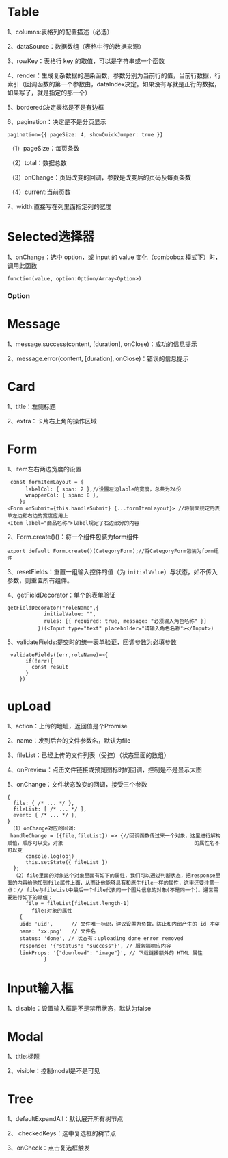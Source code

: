 # Table

1、columns:表格列的配置描述（必选）

2、dataSource：数据数组（表格中行的数据来源）

3、rowKey：表格行 key 的取值，可以是字符串或一个函数

4、render：生成复杂数据的渲染函数，参数分别为当前行的值，当前行数据，行索引（回调函数的第一个参数由，dataIndex决定。如果没有写就是正行的数据，如果写了，就是指定的那一个）

5、bordered:决定表格是不是有边框

6、pagination：决定是不是分页显示

```
pagination={{ pageSize: 4, showQuickJumper: true }}
```

​	（1）pageSize：每页条数

​	（2）total：数据总数

​	（3）onChange：页码改变的回调，参数是改变后的页码及每页条数

​	（4）current:当前页数

7、width:直接写在列里面指定列的宽度

# Selected选择器

1、onChange：选中 option，或 input 的 value 变化（combobox 模式下）时，调用此函数

```
function(value, option:Option/Array<Option>)
```



### 	Option

# Message

1、message.success(content, [duration], onClose)：成功的信息提示

2、message.error(content, [duration], onClose)：错误的信息提示

# Card

1、title：左侧标题

2、extra：卡片右上角的操作区域

# Form

1、item左右两边宽度的设置

```
 const formItemLayout = {
      labelCol: { span: 2 },//设置左边lable的宽度，总共为24份
      wrapperCol: { span: 8 },
    };
<Form onSubmit={this.handleSubmit} {...formItemLayout}> //将前面规定的表单左边和右边的宽度应用上
<Item label="商品名称">label规定了右边部分的内容
```

2、Form.create()()：将一个组件包装为form组件

```
export default Form.create()(CategoryForm);//将CategoryForm包装为form组件
```

3、resetFields：重置一组输入控件的值（为 `initialValue`）与状态，如不传入参数，则重置所有组件。

4、getFieldDecorator：单个的表单验证

```
getFieldDecorator("roleName",{
            initialValue: "",
            rules: [{ required: true, message: "必须输入角色名称" }]
          })(<Input type="text" placeholder="请输入角色名称"></Input>)
```

5、validateFields:提交时的统一表单验证，回调参数为必填参数

```
 validateFields((err,roleName)=>{
      if(!err){
        const result
      }
    })
```



# upLoad

1、action：上传的地址，返回值是个Promise

2、name：发到后台的文件参数名，默认为file

3、fileList：已经上传的文件列表（受控）（状态里面的数组）

4、onPreview：点击文件链接或预览图标时的回调，控制是不是显示大图

5、onChange：文件状态改变的回调，接受三个参数

```
{
  file: { /* ... */ },
  fileList: [ /* ... */ ],
  event: { /* ... */ },
}
 （1）onChange对应的回调:
 handleChange = ({file,fileList}) => {//回调函数传过来一个对象，这里进行解构赋值，顺序可以变，对象											的属性名不可以变
      console.log(obj)
      this.setState({ fileList })
  };
  （2）file里面的对象这个对象里面有如下的属性，我们可以通过判断状态，把response里面的内容给他加到file属性上面，从而让他能够具有和原生file一样的属性，这里还要注意一点：// file与fileList中最后一个file代表同一个图片信息的对象(不是同一个)。通常需要进行如下的赋值：
      file = fileList[fileList.length-1]
  		file:对象的属性
  	{
   	uid: 'uid',      // 文件唯一标识，建议设置为负数，防止和内部产生的 id 冲突
   	name: 'xx.png'   // 文件名
   	status: 'done', // 状态有：uploading done error removed
   	response: '{"status": "success"}', // 服务端响应内容
   	linkProps: '{"download": "image"}', // 下载链接额外的 HTML 属性
			}
```

# Input输入框

1、disable：设置输入框是不是禁用状态，默认为false

# Modal

1、title:标题

2、visible：控制modal是不是可见

# Tree

1、defaultExpandAll：默认展开所有树节点

2、 checkedKeys：选中复选框的树节点

3、onCheck：点击复选框触发